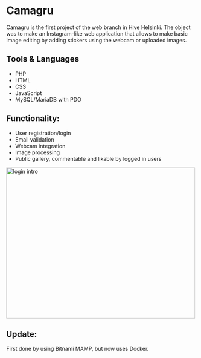 # Camagru
Camagru is the first project of the web branch in Hive Helsinki. 
The object was to make an Instagram-like web application that 
allows to make basic image editing by adding stickers using the webcam
or uploaded images.

## Tools & Languages
* PHP
* HTML
* CSS
* JavaScript
* MySQL/MariaDB with PDO

## Functionality:
* User registration/login
* Email validation
* Webcam integration
* Image processing
* Public gallery, commentable and likable by logged in users

<img src="https://user-images.githubusercontent.com/95418273/224975281-92ec9393-7003-4869-b74d-05ecc81efad4.gif" alt="login intro" width="500" height="400">

## Update:
First done by using Bitnami MAMP, but now uses Docker.
